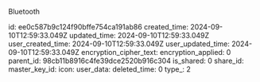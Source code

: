 Bluetooth

id: ee0c587b9c124f90bffe754ca191ab86
created_time: 2024-09-10T12:59:33.049Z
updated_time: 2024-09-10T12:59:33.049Z
user_created_time: 2024-09-10T12:59:33.049Z
user_updated_time: 2024-09-10T12:59:33.049Z
encryption_cipher_text: 
encryption_applied: 0
parent_id: 98cb11b8916c4fe39dce2520b916c304
is_shared: 0
share_id: 
master_key_id: 
icon: 
user_data: 
deleted_time: 0
type_: 2